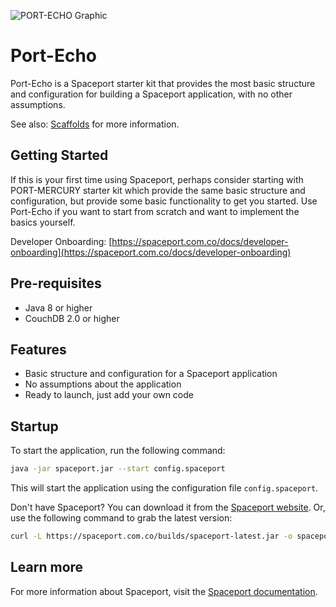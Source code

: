 ![PORT-ECHO Graphic](https://spaceport.com.co/assets/port-echo-graphic.png "PORT-ECHO Graphic")

# Port-Echo
Port-Echo is a Spaceport starter kit that provides the most basic structure and configuration
for building a Spaceport application, with no other assumptions.

See also: [Scaffolds](https://spaceport.com.co/docs/scaffolds#echo) for more information.


## Getting Started
If this is your first time using Spaceport, perhaps consider starting with PORT-MERCURY 
starter kit which provide the same basic structure and configuration, but provide some basic 
functionality to get you started. Use Port-Echo if you want to start from scratch and want 
to implement the basics yourself.

Developer Onboarding: [https://spaceport.com.co/docs/developer-onboarding](https://spaceport.com.co/docs/developer-onboarding)


## Pre-requisites
- Java 8 or higher
- CouchDB 2.0 or higher


## Features
- Basic structure and configuration for a Spaceport application
- No assumptions about the application
- Ready to launch, just add your own code


## Startup
To start the application, run the following command:

```bash
java -jar spaceport.jar --start config.spaceport
```

This will start the application using the configuration file `config.spaceport`.

Don't have Spaceport? You can download it from the [Spaceport website](https://spaceport.com.co/builds/). Or, use
the following command to grab the latest version:

```bash 
curl -L https://spaceport.com.co/builds/spaceport-latest.jar -o spaceport.jar
```


## Learn more
For more information about Spaceport, visit the [Spaceport documentation](https://spaceport.com.co/docs).
